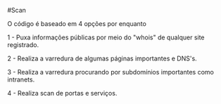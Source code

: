 #Scan

O código é baseado em 4 opções por enquanto

1 - Puxa informações públicas por meio do "whois" de qualquer site registrado.

2 - Realiza a varredura de algumas páginas importantes e DNS's.

3 - Realiza a varredura procurando por subdomínios importantes como intranets.

4 - Realiza scan de portas e serviços.
